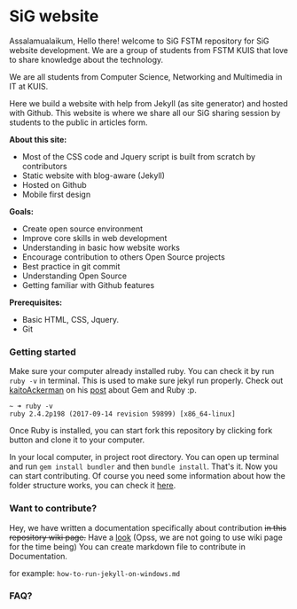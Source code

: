 # SiG website
Assalamualaikum, Hello there! welcome to SiG FSTM repository for SiG website development. We are a group of students from FSTM KUIS that love to share knowledge about the technology.

We are all students from Computer Science, Networking and Multimedia in IT at KUIS.

Here we build a website with help from Jekyll (as site generator) and hosted with Github. This website is where we share all our SiG sharing session by students to the public in articles form.

**About this site:**
- Most of the CSS code and Jquery script is built from scratch by contributors
- Static website with blog-aware (Jekyll)
- Hosted on Github
- Mobile first design

**Goals:**
- Create open source environment
- Improve core skills in web development
- Understanding in basic how website works
- Encourage contribution to others Open Source projects
- Best practice in git commit
- Understanding Open Source
- Getting familiar with Github features

**Prerequisites:**
- Basic HTML, CSS, Jquery.
- Git

### Getting started
Make sure your computer already installed ruby. You can check it by run `ruby -v` in terminal. This is used to make sure jekyl run properly. Check out [kaitoAckerman](https://github.com/kaitoAckerman) on his [post](https://kaitoackerman.site/gem-and-ruby/) about Gem and Ruby :p.

```
~ ➜ ruby -v
ruby 2.4.2p198 (2017-09-14 revision 59899) [x86_64-linux]
```

Once Ruby is installed, you can start fork this repository by clicking fork button and clone it to your computer.

In your local computer, in project root directory. You can open up terminal and run `gem install bundler` and then `bundle install`. That's it. Now you can start contributing. Of course you need some information about how the folder structure works, you can check it [here](500).


### Want to contribute?
Hey, we have written a documentation specifically about contribution ~~in this repository wiki page.~~ Have a [look](404)
(Opss, we are not going to use wiki page for the time being) You can create markdown file to contribute in Documentation. 

for example: `how-to-run-jekyll-on-windows.md`

### FAQ?